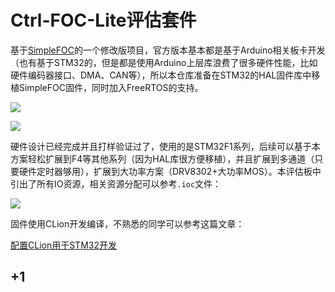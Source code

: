 # Ctrl-FOC-Lite评估套件

基于[SimpleFOC](https://github.com/simplefoc/Arduino-SimpleFOCShield)的一个修改版项目，官方版本基本都是基于Arduino相关板卡开发（也有基于STM32的，但是都是使用Arduino上层库浪费了很多硬件性能，比如硬件编码器接口、DMA、CAN等），所以本仓库准备在STM32的HAL固件库中移植SimpleFOC固件，同时加入FreeRTOS的支持。

![](/4.Docs/2.Images/img1.jpg)

![](/4.Docs/2.Images/img3.jpg)

硬件设计已经完成并且打样验证过了，使用的是STM32F1系列，后续可以基于本方案轻松扩展到F4等其他系列（因为HAL库很方便移植），并且扩展到多通道（只要硬件定时器够用），扩展到大功率方案（DRV8302+大功率MOS）。本评估板中引出了所有IO资源，相关资源分配可以参考`.ioc`文件：

![](/4.Docs/2.Images/img2.jpg)

固件使用CLion开发编译，不熟悉的同学可以参考这篇文章：

[配置CLion用于STM32开发](https://www.zhihu.com/people/zhi-hui-64-54/posts)



## +1